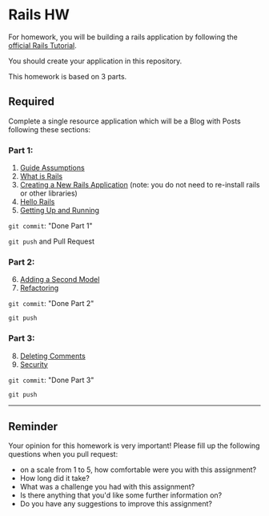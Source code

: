 # Rails HW

For homework, you will be building a rails application by following the [official Rails Tutorial](https://guides.rubyonrails.org/getting_started.html).

You should create your application in this repository.

This homework is based on 3 parts.

## Required

Complete a single resource application which will be a Blog with Posts following these sections:

### Part 1:

1. [Guide Assumptions](https://guides.rubyonrails.org/getting_started.html#guide-assumptions)
2. [What is Rails](https://guides.rubyonrails.org/getting_started.html#what-is-rails-questionmark)
3. [Creating a New Rails Application](https://guides.rubyonrails.org/getting_started.html#creating-a-new-rails-project) (note: you do not need to re-install rails or other libraries)
4. [Hello Rails](https://guides.rubyonrails.org/getting_started.html#hello-rails-bang)
5. [Getting Up and Running](https://guides.rubyonrails.org/getting_started.html#getting-up-and-running)

`git commit`: "Done Part 1"

`git push` and Pull Request

### Part 2: 

6. [Adding a Second Model](https://guides.rubyonrails.org/getting_started.html#adding-a-second-model)
7. [Refactoring](https://guides.rubyonrails.org/getting_started.html#refactoring)

`git commit`: "Done Part 2"

`git push`

### Part 3:

8. [Deleting Comments](https://guides.rubyonrails.org/getting_started.html#deleting-comments)
9. [Security](https://guides.rubyonrails.org/getting_started.html#security)


`git commit`: "Done Part 3"

`git push`

---

## Reminder
Your opinion for this homework is very important! Please fill up the following questions when you pull request:
 * on a scale from 1 to 5, how comfortable were you with this assignment?
 * How long did it take?
 * What was a challenge you had with this assignment?
 * Is there anything that you'd like some further information on?
 * Do you have any suggestions to improve this assignment?